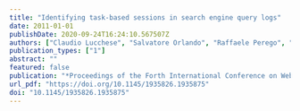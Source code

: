 ```yaml
---
title: "Identifying task-based sessions in search engine query logs"
date: 2011-01-01
publishDate: 2020-09-24T16:24:10.567507Z
authors: ["Claudio Lucchese", "Salvatore Orlando", "Raffaele Perego", "Fabrizio Silvestri", "Gabriele Tolomei"]
publication_types: ["1"]
abstract: ""
featured: false
publication: "*Proceedings of the Forth International Conference on Web Search and Web Data Mining, WSDM 2011, Hong Kong, China, February 9-12, 2011*"
url_pdf: "https://doi.org/10.1145/1935826.1935875"
doi: "10.1145/1935826.1935875"
---
```


